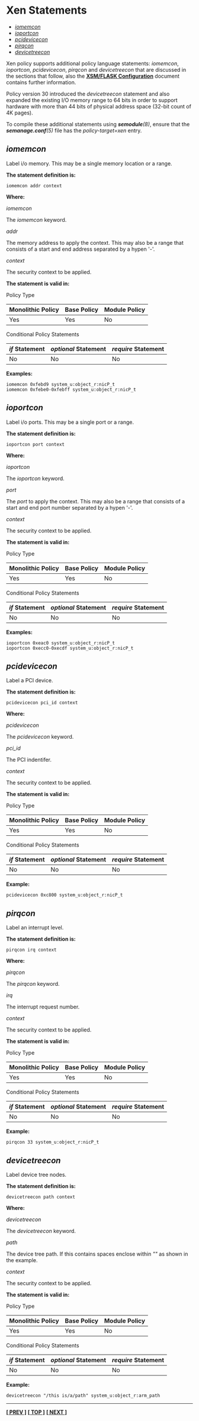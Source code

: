 # Xen Statements

- [*iomemcon*](#iomemcon)
- [*ioportcon*](#ioportcon)
- [*pcidevicecon*](#pcidevicecon)
- [*pirqcon*](#pirqcon)
- [*devicetreecon*](#devicetreecon)

Xen policy supports additional policy language statements: *iomemcon*,
*ioportcon*, *pcidevicecon*, *pirqcon* and *devicetreecon* that are
discussed in the sections that follow, also the
[**XSM/FLASK Configuration**](http://xenbits.xen.org/docs/4.2-testing/misc/xsm-flask.txt)
document contains further information.

Policy version 30 introduced the *devicetreecon* statement and also
expanded the existing I/O memory range to 64 bits in order to support
hardware with more than 44 bits of physical address space (32-bit count
of 4K pages).

To compile these additional statements using ***semodule**(8)*, ensure
that the ***semanage.conf**(5)* file has the *policy-target=xen* entry.

## *iomemcon*

Label i/o memory. This may be a single memory location or a range.

**The statement definition is:**

```
iomemcon addr context
```

**Where:**

*iomemcon*

The *iomemcon* keyword.

*addr*

The memory address to apply the context. This may also be a range that consists
of a start and end address separated by a hypen \'-\'.

*context*

The security context to be applied.

**The statement is valid in:**

Policy Type

| Monolithic Policy       | Base Policy             | Module Policy           |
| ----------------------- | ----------------------- | ----------------------- |
| Yes                     | Yes                     | No                      |

Conditional Policy Statements

| *if* Statement          | *optional* Statement    | *require* Statement     |
| ----------------------- | ----------------------- | ----------------------- |
| No                      | No                      | No                      |

**Examples:**

```
iomemcon 0xfebd9 system_u:object_r:nicP_t
iomemcon 0xfebe0-0xfebff system_u:object_r:nicP_t
```

## *ioportcon*

Label i/o ports. This may be a single port or a range.

**The statement definition is:**

```
ioportcon port context
```

**Where:**

*ioportcon*

The *ioportcon* keyword.

*port*

The *port* to apply the context. This may also be a range that consists of a
start and end port number separated by a hypen \'-\'.

*context*

The security context to be applied.

**The statement is valid in:**

Policy Type

| Monolithic Policy       | Base Policy             | Module Policy           |
| ----------------------- | ----------------------- | ----------------------- |
| Yes                     | Yes                     | No                      |

Conditional Policy Statements

| *if* Statement          | *optional* Statement    | *require* Statement     |
| ----------------------- | ----------------------- | ----------------------- |
| No                      | No                      | No                      |

**Examples:**

```
ioportcon 0xeac0 system_u:object_r:nicP_t
ioportcon 0xecc0-0xecdf system_u:object_r:nicP_t
```

## *pcidevicecon*

Label a PCI device.

**The statement definition is:**

```
pcidevicecon pci_id context
```

**Where:**

*pcidevicecon*

The *pcidevicecon* keyword.

*pci_id*

The PCI indentifer.

*context*

The security context to be applied.

**The statement is valid in:**

Policy Type

| Monolithic Policy       | Base Policy             | Module Policy           |
| ----------------------- | ----------------------- | ----------------------- |
| Yes                     | Yes                     | No                      |

Conditional Policy Statements

| *if* Statement          | *optional* Statement    | *require* Statement     |
| ----------------------- | ----------------------- | ----------------------- |
| No                      | No                      | No                      |

**Example:**

```
pcidevicecon 0xc800 system_u:object_r:nicP_t
```

## *pirqcon*

Label an interrupt level.

**The statement definition is:**

```
pirqcon irq context
```

**Where:**

*pirqcon*

The *pirqcon* keyword.

*irq*

The interrupt request number.

*context*

The security context to be applied.

**The statement is valid in:**

Policy Type

| Monolithic Policy       | Base Policy             | Module Policy           |
| ----------------------- | ----------------------- | ----------------------- |
| Yes                     | Yes                     | No                      |

Conditional Policy Statements

| *if* Statement          | *optional* Statement    | *require* Statement     |
| ----------------------- | ----------------------- | ----------------------- |
| No                      | No                      | No                      |

**Example:**

```
pirqcon 33 system_u:object_r:nicP_t
```

## *devicetreecon*

Label device tree nodes.

**The statement definition is:**

```
devicetreecon path context
```

**Where:**

*devicetreecon*

The *devicetreecon* keyword.

*path*

The device tree path. If this contains spaces enclose within *""* as shown in
the example.

*context*

The security context to be applied.

**The statement is valid in:**

Policy Type

| Monolithic Policy       | Base Policy             | Module Policy           |
| ----------------------- | ----------------------- | ----------------------- |
| Yes                     | Yes                     | No                      |

Conditional Policy Statements

| *if* Statement          | *optional* Statement    | *require* Statement     |
| ----------------------- | ----------------------- | ----------------------- |
| No                      | No                      | No                      |

**Example:**

```
devicetreecon "/this is/a/path" system_u:object_r:arm_path
```

<!-- %CUTHERE% -->

---
**[[ PREV ]](infiniband_statements.md)** **[[ TOP ]](#)** **[[ NEXT ]](modular_policy_statements.md)**
